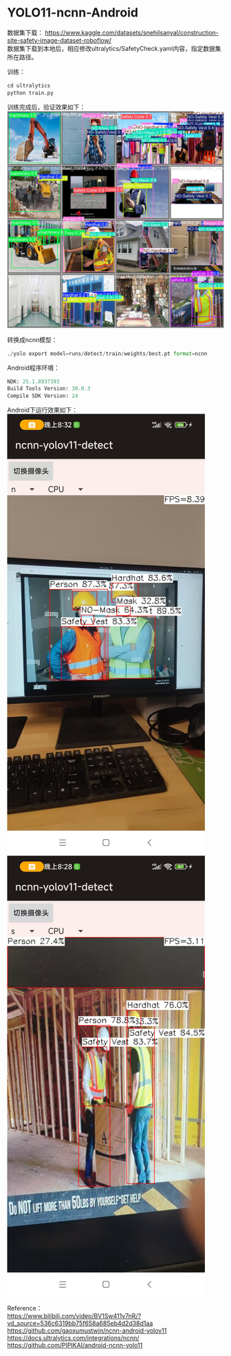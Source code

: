 # YOLO11-ncnn-Android

数据集下载：
https://www.kaggle.com/datasets/snehilsanyal/construction-site-safety-image-dataset-roboflow/  
数据集下载到本地后，相应修改ultralytics/SafetyCheck.yaml内容，指定数据集所在路径。  
  
训练：  
```python
cd ultralytics
python train.py
```
  
训练完成后，验证效果如下：  
![awww](./images/val.jpg)  
  
转换成ncnn模型：  
```python
./yolo export model=runs/detect/train/weights/best.pt format=ncnn
```
  
Android程序环境：  
```python
NDK: 25.1.8937393
Build Tools Version: 30.0.3
Compile SDK Version: 24
```
  
Android下运行效果如下：  
![awww](./images/android_1.jpeg)  
![awww](./images/android_2.jpeg)  
  
Reference：  
https://www.bilibili.com/video/BV1Sw411v7nR/?vd_source=536c6319bb75f658a685eb4d2d38d1aa  
https://github.com/gaoxumustwin/ncnn-android-yolov11  
https://docs.ultralytics.com/integrations/ncnn/  
https://github.com/PIPIKAI/android-ncnn-yolo11  
